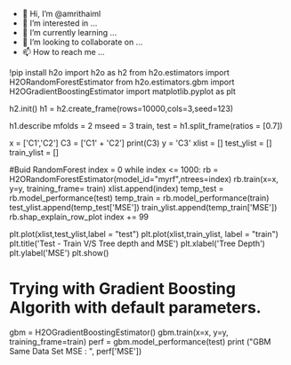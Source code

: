 - 👋 Hi, I’m @amrithaiml
- 👀 I’m interested in ...
- 🌱 I’m currently learning ...
- 💞️ I’m looking to collaborate on ...
- 📫 How to reach me ...

<!---
amrithaiml/amrithaiml is a ✨ special ✨ repository because its `README.md` (this file) appears on your GitHub profile.
You can click the Preview link to take a look at your changes.
--->
!pip install h2o
import h2o as h2
from h2o.estimators import H2ORandomForestEstimator
from h2o.estimators.gbm import H2OGradientBoostingEstimator
import matplotlib.pyplot as plt

h2.init()
h1 = h2.create_frame(rows=10000,cols=3,seed=123)

h1.describe
mfolds = 2
mseed = 3
train, test = h1.split_frame(ratios = [0.7])

x = ['C1','C2']
C3 = ['C1' + 'C2']
print(C3)
y = 'C3'
xlist = []
test_ylist = []
train_ylist = []

#Buid RandomForest
index = 0
while index <= 1000:
  rb = H2ORandomForestEstimator(model_id="myrf",ntrees=index)
  rb.train(x=x, y=y, training_frame= train)
  xlist.append(index)
  temp_test = rb.model_performance(test)
  temp_train = rb.model_performance(train)
  test_ylist.append(temp_test['MSE'])
  train_ylist.append(temp_train['MSE'])
  rb.shap_explain_row_plot
  index += 99

plt.plot(xlist,test_ylist,label = "test")
plt.plot(xlist,train_ylist, label = "train")
plt.title('Test - Train V/S Tree depth and MSE')
plt.xlabel('Tree Depth')
plt.ylabel('MSE')
plt.show()

# Trying with Gradient Boosting Algorith with default parameters.
gbm = H2OGradientBoostingEstimator()
gbm.train(x=x, y=y,  training_frame=train)
perf = gbm.model_performance(test)
print ("GBM Same Data Set  MSE : ", perf['MSE'])
